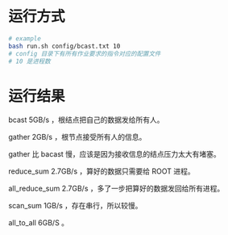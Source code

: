 # 运行方式

```sh
# example
bash run.sh config/bcast.txt 10
# config 目录下有所有作业要求的指令对应的配置文件
# 10 是进程数
```

# 运行结果

bcast 5GB/s ，根结点把自己的数据发给所有人。

gather 2GB/s ，根节点接受所有人的信息。

gather 比 bacast 慢，应该是因为接收信息的结点压力太大有堵塞。

reduce_sum 2.7GB/s ，算好的数据只需要给 ROOT 进程。

all_reduce_sum 2.7GB/s ，多了一步把算好的数据发回给所有进程。

scan_sum 1GB/s ，存在串行，所以较慢。

all_to_all 6GB/S 。
